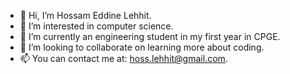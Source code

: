 - 👋 Hi, I’m Hossam Eddine Lehhit.
- 👀 I’m interested in computer science.
- 🌱 I’m currently an engineering student in my first year in CPGE.
- 💞️ I’m looking to collaborate on learning more about coding.
- 📫 You can contact me at: hoss.lehhit@gmail.com.

<!---
HossamEL2006/HossamEL2006 is a ✨ special ✨ repository because its `README.md` (this file) appears on your GitHub profile.
You can click the Preview link to take a look at your changes.
--->
